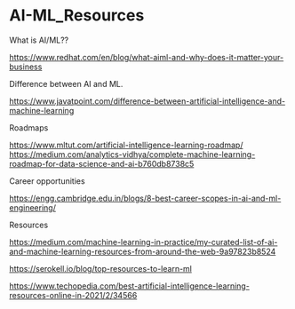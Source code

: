 # AI-ML_Resources

What is AI/ML??

https://www.redhat.com/en/blog/what-aiml-and-why-does-it-matter-your-business

Difference between AI and ML.

https://www.javatpoint.com/difference-between-artificial-intelligence-and-machine-learning

Roadmaps 

https://www.mltut.com/artificial-intelligence-learning-roadmap/
https://medium.com/analytics-vidhya/complete-machine-learning-roadmap-for-data-science-and-ai-b760db8738c5


Career opportunities 

https://engg.cambridge.edu.in/blogs/8-best-career-scopes-in-ai-and-ml-engineering/

Resources

https://medium.com/machine-learning-in-practice/my-curated-list-of-ai-and-machine-learning-resources-from-around-the-web-9a97823b8524

https://serokell.io/blog/top-resources-to-learn-ml

https://www.techopedia.com/best-artificial-intelligence-learning-resources-online-in-2021/2/34566
